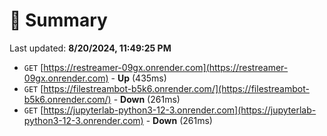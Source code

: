 # 📖 Summary
Last updated: **8/20/2024, 11:49:25 PM**

- `GET` [https://restreamer-09gx.onrender.com](https://restreamer-09gx.onrender.com) - **Up** (435ms)
- `GET` [https://filestreambot-b5k6.onrender.com/](https://filestreambot-b5k6.onrender.com/) - **Down** (261ms)
- `GET` [https://jupyterlab-python3-12-3.onrender.com](https://jupyterlab-python3-12-3.onrender.com) - **Down** (261ms)
